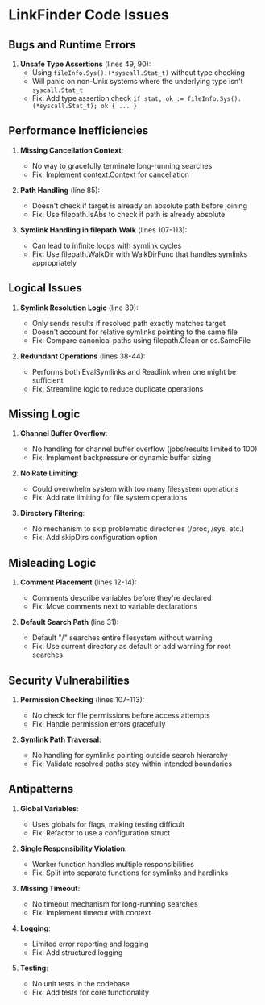 # LinkFinder Code Issues

## Bugs and Runtime Errors

1. **Unsafe Type Assertions** (lines 49, 90):
   - Using `fileInfo.Sys().(*syscall.Stat_t)` without type checking
   - Will panic on non-Unix systems where the underlying type isn't `syscall.Stat_t`
   - Fix: Add type assertion check `if stat, ok := fileInfo.Sys().(*syscall.Stat_t); ok { ... }`

## Performance Inefficiencies

1. **Missing Cancellation Context**:
   - No way to gracefully terminate long-running searches
   - Fix: Implement context.Context for cancellation

2. **Path Handling** (line 85):
   - Doesn't check if target is already an absolute path before joining
   - Fix: Use filepath.IsAbs to check if path is already absolute

3. **Symlink Handling in filepath.Walk** (lines 107-113):
   - Can lead to infinite loops with symlink cycles
   - Fix: Use filepath.WalkDir with WalkDirFunc that handles symlinks appropriately

## Logical Issues

1. **Symlink Resolution Logic** (line 39):
   - Only sends results if resolved path exactly matches target
   - Doesn't account for relative symlinks pointing to the same file
   - Fix: Compare canonical paths using filepath.Clean or os.SameFile

2. **Redundant Operations** (lines 38-44):
   - Performs both EvalSymlinks and Readlink when one might be sufficient
   - Fix: Streamline logic to reduce duplicate operations

## Missing Logic

1. **Channel Buffer Overflow**:
   - No handling for channel buffer overflow (jobs/results limited to 100)
   - Fix: Implement backpressure or dynamic buffer sizing

2. **No Rate Limiting**:
   - Could overwhelm system with too many filesystem operations
   - Fix: Add rate limiting for file system operations

3. **Directory Filtering**:
   - No mechanism to skip problematic directories (/proc, /sys, etc.)
   - Fix: Add skipDirs configuration option

## Misleading Logic

1. **Comment Placement** (lines 12-14):
   - Comments describe variables before they're declared
   - Fix: Move comments next to variable declarations

2. **Default Search Path** (line 31):
   - Default "/" searches entire filesystem without warning
   - Fix: Use current directory as default or add warning for root searches

## Security Vulnerabilities

1. **Permission Checking** (lines 107-113):
   - No check for file permissions before access attempts
   - Fix: Handle permission errors gracefully

2. **Symlink Path Traversal**:
   - No handling for symlinks pointing outside search hierarchy
   - Fix: Validate resolved paths stay within intended boundaries

## Antipatterns

1. **Global Variables**:
   - Uses globals for flags, making testing difficult
   - Fix: Refactor to use a configuration struct

2. **Single Responsibility Violation**:
   - Worker function handles multiple responsibilities
   - Fix: Split into separate functions for symlinks and hardlinks

3. **Missing Timeout**:
   - No timeout mechanism for long-running searches
   - Fix: Implement timeout with context

4. **Logging**:
   - Limited error reporting and logging
   - Fix: Add structured logging

5. **Testing**:
   - No unit tests in the codebase
   - Fix: Add tests for core functionality